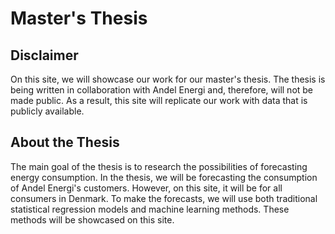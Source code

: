 # Master's Thesis
## Disclaimer
On this site, we will showcase our work for our master's thesis. The thesis is being written in collaboration with Andel Energi and, therefore, will not be made public. As a result, this site will replicate our work with data that is publicly available.

## About the Thesis
The main goal of the thesis is to research the possibilities of forecasting energy consumption. In the thesis, we will be forecasting the consumption of Andel Energi's customers. However, on this site, it will be for all consumers in Denmark. To make the forecasts, we will use both traditional statistical regression models and machine learning methods. These methods will be showcased on this site.
